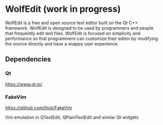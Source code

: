 # WolfEdit (work in progress)

WolfEdit is a free and open source text editor built on the Qt C++ framework. WolfEdit is designed to be used by programmers and people that frequently edit text files. WolfEdit is focused on simplicity and performance so that programmers can customize their editor by modifying the source directly and have a snappy user experience.

## Dependencies
### Qt
https://www.qt.io/

### FakeVim
https://github.com/hluk/FakeVim

Vim emulation in QTextEdit, QPlainTextEdit and similar Qt widgets



